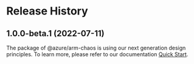 # Release History
    
## 1.0.0-beta.1 (2022-07-11)

The package of @azure/arm-chaos is using our next generation design principles. To learn more, please refer to our documentation [Quick Start](https://aka.ms/js-track2-quickstart).
